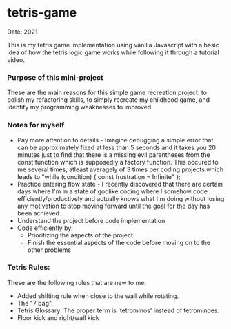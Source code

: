# tetris-game
Date: 2021

This is my tetris game implementation using vanilla Javascript with a basic idea of how the tetris logic game works while following it through a tutorial video.

### Purpose of this mini-project
These are the main reasons for this simple game recreation project: to polish my refactoring skills, to simply recreate my childhood game, and identify my programming weaknesses to improved.

### Notes for myself
* Pay more attention to details - Imagine debugging a simple error that can be approximately fixed at less than 5 seconds and it takes you 20 minutes just to find that there is a missing evil parentheses from the const function which is supposedly a factory function. This occured to me several times, atleast averagely of 3 times per coding projects which leads to "while (condition) { const frustration = Infinite" };
* Practice entering flow state - I recently discovered that there are certain days where I'm in a state of godlike coding where I somehow code efficiently/productively and actually knows what I'm doing without losing any motivation to stop moving forward until the goal for the day has been achieved. 
* Understand the project before code implementation
* Code efficiently by:
    *   Prioritizing the aspects of the project
    *   Finish the essential aspects of the code before moving on to the other problems


### Tetris Rules:
These are the following rules that are new to me:
- Added shifting rule when close to the wall while rotating.
- The "7 bag".
- Tetris Glossary: The proper term is 'tetrominos' instead of tetrominoes.
- Floor kick and right/wall kick


